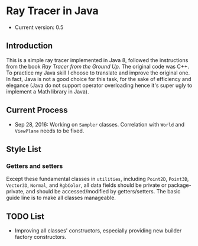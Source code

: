 # Ray Tracer in Java

* Current version: 0.5

## Introduction

This is a simple ray tracer implemented in Java 8, followed the instructions from the book *Ray Tracer from the Ground
Up*. The original code was C++. To practice my Java skill I choose to translate and improve the original one. In fact,
Java is not a good choice for this task, for the sake of efficiency and elegance (Java do not support operator
overloading hence it's super ugly to implement a Math library in Java).

## Current Process

* Sep 28, 2016: Working on `Sampler` classes. Correlation with `World` and `ViewPlane` needs to be fixed.

## Style List

### Getters and setters

Except these fundamental classes in `utilities`, including `Point2D`, `Point3D`, `Vector3D`, `Normal`, and `RgbColor`,
all data fields should be private or package-private, and should be accessed/modified by getters/setters. The basic
guide line is to make all classes manageable.

## TODO List

* Improving all classes' constructors, especially providing new builder factory constructors.